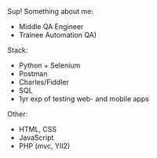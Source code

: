 Sup!
Something about me:
- Middle QA Engineer
- Trainee Automation QA)

Stack:
- Python + Selenium
- Postman
- Charles/Fiddler
- SQL
- 1yr exp of testing web- and mobile apps

Other:
- HTML, CSS
- JavaScript
- PHP (mvc, YII2)
